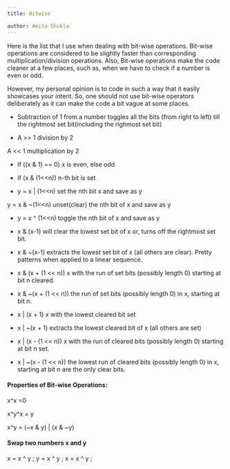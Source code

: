 ```yaml
---
title: Bitwise

author: Amita Shukla
---
```



Here is the list that I use when dealing with bit-wise operations. 
Bit-wise operations are considered to be slightly faster than corresponding multiplication/division operations. 
Also, Bit-wise operations make the code cleaner at a few places, such as, when we have to check if a number is even or odd. 
 
However, my personal opinion is to code in such a way that it easily showcases your intent. So, one should not use bit-wise operators deliberately as it can make the code a bit vague at some places. 
 


- Subtraction of 1 from a number toggles all the bits (from right to left) till the rightmost set bit(including the righmost set bit)

 


- A >> 1 division by 2

A &lt;&lt; 1 multiplication by 2 
 


- if ((x & 1) == 0) x is even, else odd

 


- if (x & (1&lt;&lt;n)) n-th bit is set

 


- y = x | (1&lt;&lt;n) set the nth bit x and save as y

y = x & ~(1&lt;&lt;n) unset(clear) the nth bit of x and save as y 
 
 
 


- y = x ^ (1&lt;&lt;n) toggle the nth bit of x and save as y


- x & (x-1) will clear the lowest set bit of x or, turns off the rightmost set bit.


- x & ~(x-1) extracts the lowest set bit of x (all others are clear). Pretty patterns when applied to a linear sequence.

 
 


- x & (x + (1 &lt;&lt; n)) x with the run of set bits (possibly length 0) starting at bit n cleared.
- x & ~(x + (1 &lt;&lt; n)) the run of set bits (possibly length 0) in x, starting at bit n.

 
 
 


- x | (x + 1) x with the lowest cleared bit set

 
 
 


- x | ~(x + 1) extracts the lowest cleared bit of x (all others are set)

 
 
 


- x | (x - (1 &lt;&lt; n)) x with the run of cleared bits (possibly length 0) starting at bit n set.

 
 
 


- x | ~(x - (1 &lt;&lt; n)) the lowest run of cleared bits (possibly length 0) in x, starting at bit n are the only clear bits.

 
 


#### Properties of Bit-wise Operations:

x^x =0

x^y^x = y 
 
x^y = (~x & y) | (x & ~y) 
 


#### Swap two numbers x and y

x = x ^ y ; 
y = x ^ y ; 
x = x ^ y ; 
 
 


